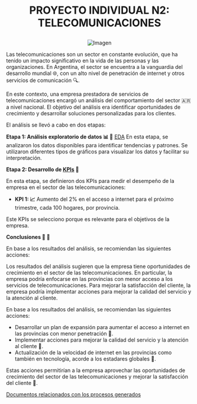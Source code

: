 # <p align="center">PROYECTO INDIVIDUAL N2: TELECOMUNICACIONES</p>






<p align="center">
  <img src="https://github.com/JairAlarc/ProyectoDos/assets/118782518/ff65ec8a-957f-46d1-a089-4ca39cc741fb?width=800&height=800" alt="Imagen">
</p>






Las telecomunicaciones son un sector en constante evolución, que ha tenido un impacto significativo en la vida de las personas y las organizaciones. En Argentina, el sector se encuentra a la vanguardia del desarrollo mundial :globe_with_meridians:, con un alto nivel de penetración de internet y otros servicios de comunicación :mag:.

En este contexto, una empresa prestadora de servicios de telecomunicaciones encargó un análisis del comportamiento del sector :argentina: a nivel nacional. El objetivo del análisis era identificar oportunidades de crecimiento y desarrollar soluciones personalizadas para los clientes.

El análisis se llevó a cabo en dos etapas:

**Etapa 1: Análisis exploratorio de datos :bar_chart: :page_facing_up:** [EDA](https://github.com/JairAlarc/ProyectoDos/blob/main/data.ipynb)
En esta etapa, se analizaron los datos disponibles para identificar tendencias y patrones. Se utilizaron diferentes tipos de gráficos para visualizar los datos y facilitar su interpretación.

**Etapa 2: Desarrollo de [KPIs](https://github.com/JairAlarc/ProyectoDos/blob/main/Telecomunicaciones.pbix) :dart:**

En esta etapa, se definieron dos KPIs para medir el desempeño de la empresa en el sector de las telecomunicaciones:

* **KPI 1: :chart_with_upwards_trend:** Aumento del 2% en el acceso a internet para el próximo trimestre, cada 100 hogares, por provincia.

Este KPIs se selecciono porque es relevante para el objetivos de la empresa.


**Conclusiones :pushpin: :tada:**

En base a los resultados del análisis, se recomiendan las siguientes acciones:

Los resultados del análisis sugieren que la empresa tiene oportunidades de crecimiento en el sector de las telecomunicaciones. En particular, la empresa podría enfocarse en las provincias con menor acceso a los servicios de telecomunicaciones.
Para mejorar la satisfacción del cliente, la empresa podría implementar acciones para mejorar la calidad del servicio y la atención al cliente.

En base a los resultados del análisis, se recomiendan las siguientes acciones:

* Desarrollar un plan de expansión para aumentar el acceso a internet en las provincias con menor penetración :tada:.
* Implementar acciones para mejorar la calidad del servicio y la atención al cliente :tada:.
* Actualización de la velocidad de internet en las provincias como también en tecnología, acorde a los estadares globales :tada:.
    
Estas acciones permitirían a la empresa aprovechar las oportunidades de crecimiento del sector de las telecomunicaciones y mejorar la satisfacción del cliente :partying_face:.

[Documentos relacionados con los procesos generados](https://drive.google.com/drive/folders/1PqSMl8oYuUowlcf_dAQTN-l27UvkWFT2?usp=drive_link)


